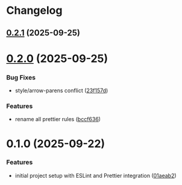 # Changelog

## [0.2.1](https://github.com/zeevenn/eslint-config-prettier/compare/v0.2.0...v0.2.1) (2025-09-25)

# [0.2.0](https://github.com/zeevenn/eslint-config-prettier/compare/v0.1.0...v0.2.0) (2025-09-25)


### Bug Fixes

* style/arrow-parens conflict ([23f157d](https://github.com/zeevenn/eslint-config-prettier/commit/23f157d965a16c18891616735798da5e07fc7ac7))


### Features

* rename all prettier rules ([bccf636](https://github.com/zeevenn/eslint-config-prettier/commit/bccf636cdbfd1dbb79089cc7e041c9633d595e7e))

# 0.1.0 (2025-09-22)


### Features

* initial project setup with ESLint and Prettier integration ([01aeab2](https://github.com/zeevenn/eslint-config-prettier/commit/01aeab2110a2e2450e14b6ed54cfd322162fcf8f))
